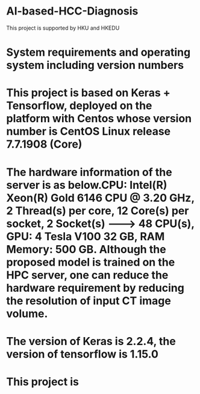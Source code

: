 # AI-based-HCC-Diagnosis
 This project is supported by HKU and HKEDU

# System requirements and operating system including version numbers
# This project is based on Keras + Tensorflow, deployed on the platform with Centos whose version number is CentOS Linux release 7.7.1908 (Core)
# The hardware information of the server is as below.CPU: Intel(R) Xeon(R)  Gold 6146 CPU @ 3.20 GHz, 2 Thread(s) per core, 12 Core(s) per socket, 2 Socket(s)  ---> 48 CPU(s), GPU: 4 Tesla V100 32 GB, RAM Memory: 500 GB. Although the proposed model is trained on the HPC server, one can reduce the hardware requirement by reducing the resolution of input CT image volume. 

# The version of Keras is 2.2.4, the version of tensorflow is 1.15.0
# This project is 
